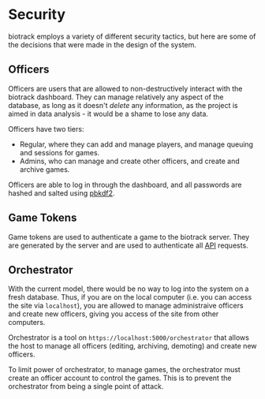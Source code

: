 # Security

biotrack employs a variety of different security tactics, but here are some of the
decisions that were made in the design of the system.

## Officers

Officers are users that are allowed to non-destructively interact with the biotrack dashboard.
They can manage relatively any aspect of the database, as long as it doesn't
_delete_ any information, as the project is aimed in data analysis - it would
be a shame to lose any data.

Officers have two tiers:

- Regular, where they can add and manage players, and manage queuing and sessions for games.
- Admins, who can manage and create other officers, and create and archive games.

Officers are able to log in through the dashboard, and
all passwords are hashed and salted using [pbkdf2](https://en.wikipedia.org/wiki/PBKDF2).

## Game Tokens

Game tokens are used to authenticate a game to the biotrack server. They are
generated by the server and are used to authenticate all [API](./api.md) requests.

## Orchestrator

With the current model, there would be no way to log into the system on a fresh database. Thus,
if you are on the local computer (i.e. you can access the site via `localhost`), you are allowed
to manage administraive officers and create new officers, giving you access of the site from other computers.

Orchestrator is a tool on `https://localhost:5000/orchestrator` that allows
the host to manage all officers (editing, archiving, demoting) and create new officers.

To limit power of orchestrator, to manage games, the orchestrator must create an
officer account to control the games. This is to prevent the orchestrator from
being a single point of attack.

